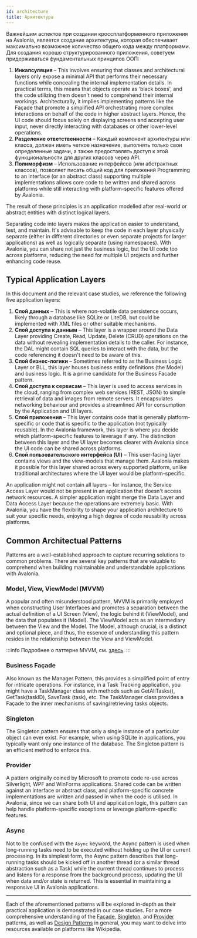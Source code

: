```yaml
---
id: architecture
title: Архитектура
---
```


Важнейшим аспектов при создании кроссплатформенного приложения на Avalonia,
является создание архитектуры, которая обеспечивает максимально возможное количество общего кода между платформами.
Для создания хорошо структурированного приложения, советуем придерживаться фундаментальных принципов ООП:

1. **Инкапсуляция** – This involves ensuring that classes and architectural layers only expose a minimal API that performs their necessary functions while concealing the internal implementation details. In practical terms, this means that objects operate as 'black boxes', and the code utilizing them doesn't need to comprehend their internal workings. Architecturally, it implies implementing patterns like the Façade that promote a simplified API orchestrating more complex interactions on behalf of the code in higher abstract layers. Hence, the UI code should focus solely on displaying screens and accepting user input, never directly interacting with databases or other lower-level operations.
2. **Разделение ответственности** – Каждый компонент архитектуры или класса, должен иметь четкое назначение,
выполнять только свои определенные задачи, а также предоставлять доступ к этой функциональности
для других классов через API.
3. **Полиморфизм** – Использование интерфейсов (или абстрактных классов),
позволяет писать общий код для приложений
Programming to an interface (or an abstract class) 
supporting multiple implementations allows core code to be written 
and shared across platforms while still interacting with platform-specific
features offered by Avalonia.

The result of these principles is an application modelled after real-world or abstract entities with distinct logical layers. 

Separating code into layers makes the application easier to understand, test, and maintain. It's advisable to keep the code in each layer physically separate (either in different directories or even separate projects for larger applications) as well as logically separate (using namespaces). With Avalonia, you can share not just the business logic, but the UI code too across platforms, reducing the need for multiple UI projects and further enhancing code reuse.

## Typical Application Layers

In this document and the relevant case studies, we reference the following five application layers:

1. **Слой данных** – This is where non-volatile data persistence occurs, likely through a database like SQLite or LiteDB, but could be implemented with XML files or other suitable mechanisms.
2. **Слой доступа к данным** – This layer is a wrapper around the Data Layer providing Create, Read, Update, Delete (CRUD) operations on the data without revealing implementation details to the caller. For instance, the DAL might contain SQL queries to interact with the data, but the code referencing it doesn't need to be aware of this.
3. **Слой бизнес-логики** – Sometimes referred to as the Business Logic Layer or BLL, this layer houses business entity definitions (the Model) and business logic. It is a prime candidate for the Business Facade pattern.
4. **Слой доступа к сервисам** – This layer is used to access services in the cloud, ranging from complex web services (REST, JSON) to simple retrieval of data and images from remote servers. It encapsulates networking behaviour and provides a streamlined API for consumption by the Application and UI layers.
5. **Слой приложения** – This layer contains code that is generally platform-specific or code that is specific to the application (not typically reusable). In the Avalonia framework, this layer is where you decide which platform-specific features to leverage if any. The distinction between this layer and the UI layer becomes clearer with Avalonia since the UI code can be shared across platforms.
6. **Слой пользовательского интерфейса (UI)** – This user-facing layer contains views and the view-models that manage them. Avalonia makes it possible for this layer shared across every supported platform, unlike traditional architectures where the UI layer would be platform-specific.

An application might not contain all layers – for instance, the Service Access Layer would not be present in an application that doesn't access network resources. A simpler application might merge the Data Layer and Data Access Layer because the operations are extremely basic. With Avalonia, you have the flexibility to shape your application architecture to suit your specific needs, enjoying a high degree of code reusability across platforms.

## Common Architectual Patterns

Patterns are a well-established approach to capture recurring solutions to common problems. There are several key patterns that are valuable to comprehend when building maintainable and understandable applications with Avalonia.

### Model, View, ViewModel (MVVM) 
A popular and often misunderstood pattern, 
MVVM is primarily employed when constructing 
User Interfaces and promotes a separation between the actual definition of a UI Screen (View), 
the logic behind it (ViewModel), and the data that populates it (Model). 
The ViewModel acts as an intermediary between the View and the Model. 
The Model, although crucial, is a distinct and optional piece, and thus, 
the essence of understanding this pattern resides in the relationship between the View and ViewModel.

:::info
Подробнее о паттерне MVVM, см. [здесь](../../concepts/the-mvvm-pattern/).
:::

### Business Façade
Also known as the Manager Pattern, this provides a simplified point of entry for intricate operations. For instance, in a Task Tracking application, you might have a TaskManager class with methods such as GetAllTasks(), GetTask(taskID), SaveTask (task), etc. The TaskManager class provides a Façade to the inner mechanisms of saving/retrieving tasks objects.

### Singleton 
The Singleton pattern ensures that only a single instance of a particular object can ever exist. For example, when using SQLite in applications, you typically want only one instance of the database. The Singleton pattern is an efficient method to enforce this.

### Provider
A pattern originally coined by Microsoft to promote code re-use across Silverlight, WPF and WinForms applications. Shared code can be written against an interface or abstract class, and platform-specific concrete implementations are written and passed in when the code is utilised. In Avalonia, since we can share both UI and application logic, this pattern can help handle platform-specific exceptions or leverage platform-specific features.

### Async
Not to be confused with the `Async` keyword, the Async pattern is used when long-running tasks need to be executed without holding up the UI or current processing. In its simplest form, the Async pattern describes that long-running tasks should be kicked off in another thread (or a similar thread abstraction such as a Task) while the current thread continues to process and listens for a response from the background process, updating the UI when data and/or state is returned. This is essential in maintaining a responsive UI in Avalonia applications.

---
Each of the aforementioned patterns will be explored in-depth as their practical application is demonstrated in our case studies. For a more comprehensive understanding of the [Facade](https://en.wikipedia.org/wiki/Facade_pattern), [Singleton](https://en.wikipedia.org/wiki/Singleton_pattern), and [Provider](https://en.wikipedia.org/wiki/Provider_model) patterns, as well as [Design Patterns](https://en.wikipedia.org/wiki/Design_Patterns) in general, you may want to delve into resources available on platforms like Wikipedia.
















